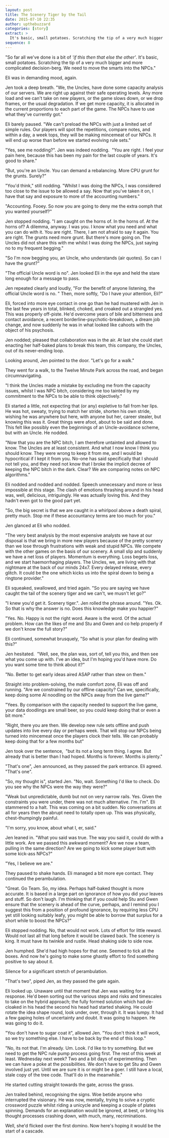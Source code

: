 ```yaml
---
layout: post
title: The Scenery Tiger by the Tail
date: 2015-07-10 22:35
author: upthebuzzard
categories: [story]
extract: >
  It's basic, small potatoes. Scratching the tip of a very much bigger and more complicated decision-berg. We need to move the smarts into the NPCs.
sequence: 8
---
```

"So far all we've done is a bit of _'if this then that else the other'_. It's basic, small potatoes. Scratching the tip of a very much bigger and more complicated decision-berg. We need to move the smarts into the NPCs."

Eli was in demanding mood, again.

Jen took a deep breath. "We, the Uncles, have done some capacity analysis of our servers. We are right up against their safe operating levels. Any more load and we can't take on new players, or the game slows down, or we drop frames, or the usual degradation. If we get more capacity, it is allocated in the current proportions to each part of the game. The NPCs have to use what they've currently got."

Eli barely paused. "We can't preload the NPCs with just a limited set of simple rules. Our players will spot the repetitions, compare notes, and within a day, a week tops, they will be making mincemeat of our NPCs. It will end up worse than before we started evolving rule sets."

"Yes, see me nodding?". Jen was indeed nodding.  "You are right. I feel your pain here, because this has been my pain for the last couple of years. It's good to share."

"But, you're an Uncle. You can demand a rebalancing. More CPU grunt for the grunts. Surely?"

"You'd think," still nodding. "Whilst I was doing the NPCs, I was considered too close to the issue to be allowed a say. Now that you've taken it on, I have that say and exposure to more of the accounting numbers."

"Accounting. Fooey. So now you are going to deny me the extra oomph that you wanted yourself?"

Jen stopped nodding. "I am caught on the horns of. In the horns of. At the horns of? A dilemma, anyway. I was you. I know what you need and what you can do with it. You are right. There, I am not afraid to say it again. You are right. The grunts need more grunt. But there's more going on. The Uncles did not share this with me whilst I was doing the NPCs, just saying no to my frequent begging."

"So I'm now begging you, an Uncle, who understands (air quotes). So can I have the grunt?"

"The official Uncle word is no". Jen looked Eli in the eye and held the stare long enough for a message to pass.

Jen repeated clearly and loudly, "For the benefit of anyone listening, the official Uncle word is no. "
Then, more softly, "Do I have your attention, Eli?"

Eli, forced into more eye contact in one go than he had mustered with Jen in the last few years in total, blinked, choked, and croaked out a strangled yes. This was properly off-piste. He'd overcome years of bile and bitterness and contact avoidance, a recent borderline-psychotic-breakdown, a dream job change, and now suddenly he was in what looked like cahoots with the object of his psychosis.

Jen nodded; pleased that collaboration was in the air. At last she could start enacting her half-baked plans to break this team, this company, the Uncles, out of its never-ending loop.

Looking around, Jen pointed to the door. "Let's go for a walk."

They went for a walk, to the Twelve Minute Park across the road, and began circumnavigating.

"I think the Uncles made a mistake by excluding me from the capacity issues, whilst I was NPC bitch, considering me too tainted by my commitment to the NPCs to be able to think objectively."

Eli started a little, not expecting that (or any) expletive to fall from her lips. He was hot, sweaty, trying to match her stride, shorten his own stride, wishing he was anywhere but here, with anyone but her, career stealer, but knowing this was it. Great things were afoot, about to be said and done. This felt like possibly even the beginnings of an Uncle-avoidance scheme, but with an Uncle. He nodded.

"Now that you are the NPC bitch, I am therefore untainted and allowed to know. The Uncles are at least consistent. And what I now know I think you should know. They were wrong to keep it from me, and I would be hypocritical if I kept it from you. No-one has said specifically that I should not tell you, and they need not know that I broke the implicit decree of keeping the NPC bitch in the dark. Clear? We are comparing notes on NPC algorithms."

Eli nodded and nodded and nodded. Speech unnecessary and more or less impossible at this stage. The clash of emotions thrashing around in his head was, well, delicious, intriguingly. He was actually loving this. And they hadn't even got to the good part yet.

"So, the big secret is that we are caught in a whirlpool above a death spiral, pretty much. Stop me if these accountancy terms are too much for you."

Jen glanced at Eli who nodded.

"The very best analysis by the most expensive analysts we have at our disposal is that we bring in more new players because of the pretty scenery than we lose through frustrations with weak and stupid NPCs. We compete with the other games on the basis of our scenery. A small slip and suddenly we have a net loss of players. Momentum is everything. Loss begets loss, and we start haemorrhaging players. The Uncles, we, are living with that nightmare at the back of our minds 24x7. Every delayed release, every glitch. It could be the one which kicks us into the spiral down to being a ringtone provider."

Eli squeaked, swallowed, and tried again. "So you are saying we have caught the tail of the scenery tiger and we can't, we musn't let go?"

"I knew you'd get it. Scenery tiger.". Jen rolled the phrase around. "Yes. Ok. So that is why the answer is no. Does this knowledge make you happier?"

"Yes. No. Happy is not the right word. Aware is the word. Of the actual problem. How can the likes of me and Stu and Gwen and co help properly if we don't know the full story?"

Eli continued, somewhat brusquely, "So what is your plan for dealing with this?"

Jen hesitated.  "Well, see, the plan was, sort of, tell you this, and then see what you come up with. I've an idea, but I'm hoping you'd have more. Do you want some time to think about it?"

"No. Better to get early ideas aired ASAP rather than stew on them."

Straight into problem-solving, the male comfort zone, Eli was off and running. "Are we constrained by our offline capacity? Can we, specifically, keep doing some AI noodling on the NPCs away from the live game?"

"Yees. By comparison with the capacity needed to support the live game, your data doodlings are small beer, so you could keep doing that or even a bit more."

"Right, there you are then. We develop new rule sets offline and push updates into live every day or perhaps week. That will stop our NPCs being turned into mincemeat once the players clock their tells. We can probably keep doing that for a few months but"

Jen took over the sentence,  "but its not a long term thing. I agree. But already that is better than I had hoped. Months is forever. Months is plenty."

"That's one", Jen announced, as they passed the park entrance.
Eli agreed. "That's one".

"So, my thought is", started Jen. "No, wait. Something I'd like to check. Do you see why the NPCs were the way they were?"

"Weak but unpredictable, dumb but not on very narrow rails. Yes. Given the constraints you were under, there was not much alternative. I'm. I'm". Eli stammered to a halt. This was coming on a bit sudden. No conversations at all for years then the abrupt need to totally open up. This was physically, chest-thumpingly painful.

"I'm sorry, you know, about what I, er, said."

Jen leaned in. "What you said was true. The way you said it, could do with a little work. Are we passed this awkward moment? Are we now a team, pulling in the same direction? Are we going to kick some player butt with some kick-ass NPCs?"

"Yes, I believe we are."

They paused to shake hands. Eli managed a bit more eye contact. They continued the perambulation.

"Great. Go Team. So, my idea. Perhaps half-baked thought is more accurate. It is based in a large part on ignorance of how you did your leaves and stuff. So don't laugh. I'm thinking that if you could help Stu and Gwen ensure that the scenery is ahead of the curve, perhaps, and I remind you I suggest this from a position of profound ignorance, by requiring less CPU yet still looking suitably leafy, you might be able to borrow that surplus for a short while to boost the NPCs?"

Eli stopped nodding. No, that would not work. Lots of effort for little reward. Would not last all that long before it would be clawed back. The scenery is king. It must have its twinkle and rustle. Head shaking side to side now.

Jen humphed. She'd had high hopes for that one. Seemed to tick all the boxes. And now he's going to make some ghastly effort to find something positive to say about it.

Silence for a significant stretch of perambulation.

"That's two", piped Jen, as they passed the gate again.

Eli looked up. Unaware until that moment that Jen was waiting for a response. He'd been sorting out the various steps and risks and timescales to take on the hybrid approach; the fully formed solution which had de-cloaked in his head the second his head had started shaking. He could rotate the idea shape round, look under, over, through it. It was lumpy. It had a few gaping holes of uncertainty and doubt. It was going to happen. He was going to do it.

"You don't have to sugar coat it", allowed Jen. "You don't think it will work, so we try something else. I have to be back by the end of this loop."

"No, its not that. I'm already. Um. Look. I'd like to try something. But we need to get the NPC rule pump process going first. The rest of this week at least. Wednesday next week? Two and a bit days of experimenting. Then we can have a poke at the possibilities. We don't have to get Stu and Gwen involved just yet. Until we are sure it is or might be a goer. I still have a local, stale copy of the tree code. That'll do in the meanwhile."

He started cutting straight towards the gate, across the grass.

Jen trailed behind, recognising the signs. Woe betide anyone who interrupted the visionary. He was now, mentally, trying to solve a cryptic crossword puzzle whilst riding a unicycle and keeping a couple of plates spinning. Demands for an explanation would be ignored, at best, or bring his thought processes crashing down, with much, many, recriminations.

Well, she'd flicked over the first domino. Now here's hoping it would be the start of a cascade.
